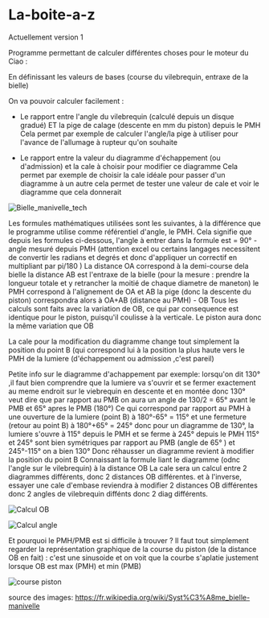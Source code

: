 # La-boite-a-z

Actuellement version 1

Programme permettant de calculer différentes choses pour le moteur du Ciao :

En définissant les valeurs de bases (course du vilebrequin, entraxe de la bielle)

On va pouvoir calculer facilement :

* Le rapport entre l'angle du vilebrequin (calculé depuis un disque gradué) ET la pige de calage (descente en mm du piston) depuis le PMH
Cela permet par exemple de calculer l'angle/la pige à utiliser pour l'avance de l'allumage à rupteur qu'on souhaite

* Le rapport entre la valeur du diagramme d'échappement (ou d'admission) et la cale à choisir pour modifier ce diagramme
Cela permet par exemple de choisir la cale idéale pour passer d'un diagramme à un autre
cela permet de tester une valeur de cale et voir le diagramme que cela donnerait


![Bielle_manivelle_tech](https://user-images.githubusercontent.com/109454001/197615115-ff3e21f5-940e-4244-b759-96952d6729f9.jpg)

Les formules mathématiques utilisées sont les suivantes, à la différence que le programme utilise comme référentiel d'angle, le PMH.
Cela signifie que depuis les formules ci-dessous, l'angle à entrer dans la formule est  = 90° - angle mesuré depuis PMH
(attention excel ou certains langages necessitent de convertir les radians et degrés et donc d'appliquer un correctif en multipliant par  pi/180 )
La distance OA correspond à la demi-course dela bielle
la distance AB est l'entraxe de la bielle (pour la mesure : prendre la longueur totale et y retrancher la moitié de chaque diametre de maneton)
le PMH correspond à l'alignement de OA et AB
la pige (donc la descente du piston) correspondra alors à OA+AB (distance au PMH) - OB
Tous les calculs sont faits avec la variation de OB, ce qui par consequence est identique pour le piston, puisqu'il coulisse à la verticale.
Le piston aura donc la même variation que OB

La cale pour la modification du diagramme change tout simplement la position du point B (qui correspond lui à la position la plus haute vers le PMH de la lumiere
(d'échappement ou admission ,c'est pareil)

Petite info sur le diagramme d'achappement par exemple:
lorsqu'on dit 130° ,il faut bien comprendre que la lumiere va s'ouvrir et se fermer exactement au meme endroit sur le viebrequin en descente et en montée
donc 130° veut dire que par rapport au PMB on aura un angle de 130/2 = 65° avant le PMB et 65° apres le PMB (180°)
Ce qui correspond par rapport au PMH à une ouverture de la lumiere (point B) à 180°-65° = 115°
et une fermeture (retour au point B) à 180°+65° = 245°
donc pour un diagramme de 130°, la lumiere s'ouvre à 115° depuis le PMH et se ferme à 245° depuis le PMH
115° et 245° sont bien symétriques par rapport au PMB (angle de 65° ) et 245°-115° on a bien 130°
Donc réhausser un diagramme revient à modifier la position du point B
Connaissant la formule liant le diagramme (odnc l'angle sur le vilebrequin) à la distance OB
La cale sera un calcul entre 2 diagrammes différents, donc 2 distances OB différentes.
et à l'inverse, essayer une cale d'embase reviendra à modifier 2 distances OB différentes donc 2 angles de vilebrequin diffénts donc 2 diag différents.


![Calcul OB](https://user-images.githubusercontent.com/109454001/197621853-8681408d-8726-4d01-8c14-ea0b0721b544.jpg)

![Calcul angle](https://user-images.githubusercontent.com/109454001/197621870-e223336d-962e-409d-b341-1bc8a3fb3855.jpg)


Et pourquoi le PMH/PMB est si difficile à trouver ?
Il faut tout simplement regarder la représentation graphique de la course du piston (de la distance OB en fait) :
c'est une sinusoide et on voit que la courbe s'aplatie justement lorsque OB est max (PMH) et min (PMB)




![course piston](https://user-images.githubusercontent.com/109454001/197628168-3dccc064-100a-46e7-a9b5-89f6da704048.jpg)





source des images:
https://fr.wikipedia.org/wiki/Syst%C3%A8me_bielle-manivelle

